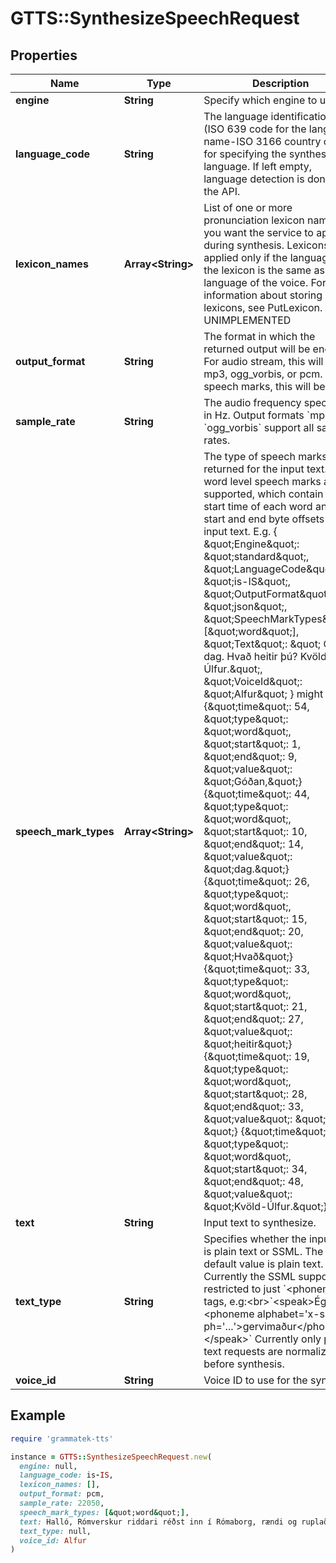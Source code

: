 # GTTS::SynthesizeSpeechRequest

## Properties

| Name | Type | Description | Notes |
| ---- | ---- | ----------- | ----- |
| **engine** | **String** | Specify which engine to use | [optional] |
| **language_code** | **String** | The language identification tag (ISO 639 code for the language name-ISO 3166 country code) for specifying the synthesis language. If left empty, language detection is done by the API.  | [optional] |
| **lexicon_names** | **Array&lt;String&gt;** | List of one or more pronunciation lexicon names you want the service to apply during synthesis. Lexicons are applied only if the language of the lexicon is the same as the language of the voice. For information about storing lexicons, see PutLexicon. UNIMPLEMENTED  | [optional] |
| **output_format** | **String** | The format in which the returned output will be encoded. For audio stream, this will be mp3, ogg_vorbis, or pcm. For speech marks, this will be json.  |  |
| **sample_rate** | **String** | The audio frequency specified in Hz. Output formats &#x60;mp3&#x60; and &#x60;ogg_vorbis&#x60; support all sample rates.  | [optional] |
| **speech_mark_types** | **Array&lt;String&gt;** | The type of speech marks returned for the input text.  Only word level speech marks are supported, which contain the start time of each word and their start and end byte offsets in the input text. E.g.      {      \&quot;Engine\&quot;: \&quot;standard\&quot;,      \&quot;LanguageCode\&quot;: \&quot;is-IS\&quot;,      \&quot;OutputFormat\&quot;: \&quot;json\&quot;,      \&quot;SpeechMarkTypes\&quot;: [\&quot;word\&quot;],      \&quot;Text\&quot;: \&quot; Góðan, dag. Hvað heitir þú? Kvöld-Úlfur.\&quot;,      \&quot;VoiceId\&quot;: \&quot;Alfur\&quot;     }  might return      {\&quot;time\&quot;: 54, \&quot;type\&quot;: \&quot;word\&quot;, \&quot;start\&quot;: 1, \&quot;end\&quot;: 9, \&quot;value\&quot;: \&quot;Góðan,\&quot;}     {\&quot;time\&quot;: 44, \&quot;type\&quot;: \&quot;word\&quot;, \&quot;start\&quot;: 10, \&quot;end\&quot;: 14, \&quot;value\&quot;: \&quot;dag.\&quot;}     {\&quot;time\&quot;: 26, \&quot;type\&quot;: \&quot;word\&quot;, \&quot;start\&quot;: 15, \&quot;end\&quot;: 20, \&quot;value\&quot;: \&quot;Hvað\&quot;}     {\&quot;time\&quot;: 33, \&quot;type\&quot;: \&quot;word\&quot;, \&quot;start\&quot;: 21, \&quot;end\&quot;: 27, \&quot;value\&quot;: \&quot;heitir\&quot;}     {\&quot;time\&quot;: 19, \&quot;type\&quot;: \&quot;word\&quot;, \&quot;start\&quot;: 28, \&quot;end\&quot;: 33, \&quot;value\&quot;: \&quot;þú?\&quot;}     {\&quot;time\&quot;: 88, \&quot;type\&quot;: \&quot;word\&quot;, \&quot;start\&quot;: 34, \&quot;end\&quot;: 48, \&quot;value\&quot;: \&quot;Kvöld-Úlfur.\&quot;}  | [optional] |
| **text** | **String** | Input text to synthesize.  |  |
| **text_type** | **String** | Specifies whether the input text is plain text or SSML. The default value is plain text.   Currently the SSML support is restricted to just &#x60;&lt;phoneme&gt;&#x60; tags, e.g:&lt;br&gt;&#x60;&lt;speak&gt;Ég er &lt;phoneme alphabet&#x3D;&#39;x-sampa&#39; ph&#x3D;&#39;...&#39;&gt;gervimaður&lt;/phoneme&gt;&lt;/speak&gt;&#x60;  Currently only plain text requests are normalized before synthesis. | [optional] |
| **voice_id** | **String** | Voice ID to use for the synthesis |  |

## Example

```ruby
require 'grammatek-tts'

instance = GTTS::SynthesizeSpeechRequest.new(
  engine: null,
  language_code: is-IS,
  lexicon_names: [],
  output_format: pcm,
  sample_rate: 22050,
  speech_mark_types: [&quot;word&quot;],
  text: Halló, Rómverskur riddari réðst inn í Rómaborg, rændi og ruplaði rabbabara og rófum.,
  text_type: null,
  voice_id: Alfur
)
```

